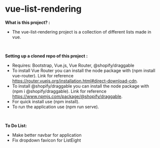 # vue-list-rendering

<strong>What is this project? :</strong>

- The vue-list-rendering project is a collection of different lists made in vue.

<br>

<strong>Setting up a cloned repo of this project :</strong>

- Requires: Bootstrap, Vue.js, Vue Router, @shopify/draggable
- To install Vue Router you can install the node package with (npm install vue-router). Link for reference https://router.vuejs.org/installation.html#direct-download-cdn.
- To install @shopify/draggable you can install the node package with (npm i @shopify/draggable). Link for reference
https://www.npmjs.com/package/@shopify/draggable.
- For quick install use (npm install).
- To run the application use (npm run serve).

<br>

<strong>To Do List:</strong>

- Make better navbar for application
- Fix dropdown favicon for ListEight
